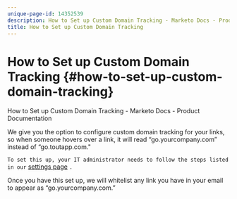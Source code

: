 ```yaml
---
unique-page-id: 14352539
description: How to Set up Custom Domain Tracking - Marketo Docs - Product Documentation
title: How to Set up Custom Domain Tracking
---
```


# How to Set up Custom Domain Tracking {#how-to-set-up-custom-domain-tracking}

How to Set up Custom Domain Tracking - Marketo Docs - Product Documentation

We give you the option to configure custom domain tracking for your links, so when someone hovers over a link, it will read “go.yourcompany.com” instead of “go.toutapp.com."

`To set this up, your IT administrator needs to follow the steps listed in our` [settings page](http://toutapp.com/custom_tracking_domain) `.`

Once you have this set up, we will whitelist any link you have in your email to appear as “go.yourcompany.com.”
